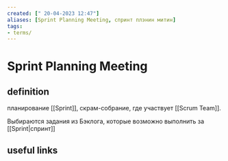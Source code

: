 ```yaml
---
created: [" 20-04-2023 12:47"]
aliases: [Sprint Planning Meeting, спринт плэнин митин]
tags:
- terms/
---
```


# Sprint Planning Meeting

## definition

планирование [[Sprint]], скрам-собрание, где участвует [[Scrum Team]]. 

Выбираются задания из Бэклога, которые возможно выполнить за [[Sprint|спринт]]

## useful links
